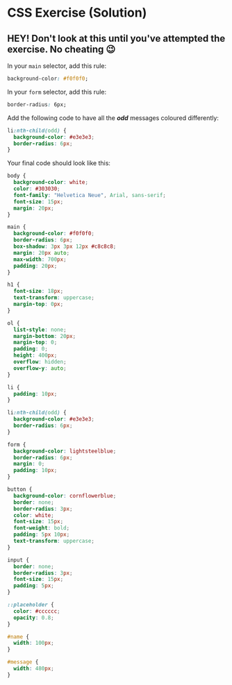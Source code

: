 # CSS Exercise \(Solution\)

## HEY! Don't look at this until you've attempted the exercise. No cheating 😉





























In your `main` selector, add this rule: 

```css
background-color: #f0f0f0;
```

In your `form` selector, add this rule:

```css
border-radius: 6px;
```

Add the following code to have all the _**odd**_ messages coloured differently:

```css
li:nth-child(odd) {
  background-color: #e3e3e3;
  border-radius: 6px;
}
```

Your final code should look like this:

```css
body {
  background-color: white;
  color: #303030;
  font-family: "Helvetica Neue", Arial, sans-serif;
  font-size: 15px;
  margin: 20px;
}

main {
  background-color: #f0f0f0;
  border-radius: 6px;
  box-shadow: 3px 3px 12px #c8c8c8;
  margin: 20px auto;
  max-width: 700px;
  padding: 20px;
}

h1 {
  font-size: 18px;
  text-transform: uppercase;
  margin-top: 0px;
}

ol {
  list-style: none;
  margin-bottom: 20px;
  margin-top: 0;
  padding: 0;
  height: 400px;
  overflow: hidden;
  overflow-y: auto;
}

li {
  padding: 10px;
}

li:nth-child(odd) {
  background-color: #e3e3e3;
  border-radius: 6px;
}

form {
  background-color: lightsteelblue;
  border-radius: 6px;
  margin: 0;
  padding: 10px;
}

button {
  background-color: cornflowerblue;
  border: none;
  border-radius: 3px;
  color: white;
  font-size: 15px;
  font-weight: bold;
  padding: 5px 10px;
  text-transform: uppercase;
}

input {
  border: none;
  border-radius: 3px;
  font-size: 15px;
  padding: 5px;
}

::placeholder {
  color: #cccccc;
  opacity: 0.8;
}

#name {
  width: 100px;
}

#message {
  width: 480px;
}

```

